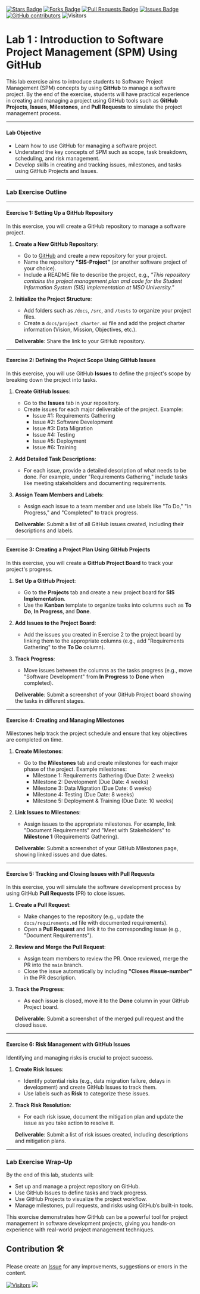 <a href="https://github.com/drshahizan/project-management/stargazers"><img src="https://img.shields.io/github/stars/drshahizan/project-management" alt="Stars Badge"/></a>
<a href="https://github.com/drshahizan/project-management/network/members"><img src="https://img.shields.io/github/forks/drshahizan/project-management" alt="Forks Badge"/></a>
<a href="https://github.com/drshahizan/project-management/pulls"><img src="https://img.shields.io/github/issues-pr/drshahizan/project-management" alt="Pull Requests Badge"/></a>
<a href="https://github.com/drshahizan/project-management"><img src="https://img.shields.io/github/issues/drshahizan/project-management" alt="Issues Badge"/></a>
<a href="https://github.com/drshahizan/project-management/graphs/contributors"><img alt="GitHub contributors" src="https://img.shields.io/github/contributors/drshahizan/project-management?color=2b9348"></a>
![Visitors](https://api.visitorbadge.io/api/visitors?path=https%3A%2F%2Fgithub.com%2Fdrshahizan%2Fproject-management&labelColor=%23d9e3f0&countColor=%23697689&style=flat)

# Lab 1 : Introduction to Software Project Management (SPM) Using GitHub

This lab exercise aims to introduce students to Software Project Management (SPM) concepts by using **GitHub** to manage a software project. By the end of the exercise, students will have practical experience in creating and managing a project using GitHub tools such as **GitHub Projects**, **Issues**, **Milestones**, and **Pull Requests** to simulate the project management process.

---

#### **Lab Objective**
- Learn how to use GitHub for managing a software project.
- Understand the key concepts of SPM such as scope, task breakdown, scheduling, and risk management.
- Develop skills in creating and tracking issues, milestones, and tasks using GitHub Projects and Issues.

---

### **Lab Exercise Outline**

---

#### **Exercise 1: Setting Up a GitHub Repository**
In this exercise, you will create a GitHub repository to manage a software project.

1. **Create a New GitHub Repository**:
   - Go to [GitHub](https://github.com) and create a new repository for your project.
   - Name the repository **"SIS-Project"** (or another software project of your choice).
   - Include a README file to describe the project, e.g., _"This repository contains the project management plan and code for the Student Information System (SIS) implementation at MSO University."_
   
2. **Initialize the Project Structure**:
   - Add folders such as `/docs`, `/src`, and `/tests` to organize your project files.
   - Create a `docs/project_charter.md` file and add the project charter information (Vision, Mission, Objectives, etc.).

   **Deliverable**: Share the link to your GitHub repository.

---

#### **Exercise 2: Defining the Project Scope Using GitHub Issues**
In this exercise, you will use GitHub **Issues** to define the project's scope by breaking down the project into tasks.

1. **Create GitHub Issues**:
   - Go to the **Issues** tab in your repository.
   - Create issues for each major deliverable of the project. Example:
     - Issue #1: Requirements Gathering
     - Issue #2: Software Development
     - Issue #3: Data Migration
     - Issue #4: Testing
     - Issue #5: Deployment
     - Issue #6: Training

2. **Add Detailed Task Descriptions**:
   - For each issue, provide a detailed description of what needs to be done. For example, under "Requirements Gathering," include tasks like meeting stakeholders and documenting requirements.
   
3. **Assign Team Members and Labels**:
   - Assign each issue to a team member and use labels like "To Do," "In Progress," and "Completed" to track progress.

   **Deliverable**: Submit a list of all GitHub issues created, including their descriptions and labels.

---

#### **Exercise 3: Creating a Project Plan Using GitHub Projects**
In this exercise, you will create a **GitHub Project Board** to track your project's progress.

1. **Set Up a GitHub Project**:
   - Go to the **Projects** tab and create a new project board for **SIS Implementation**.
   - Use the **Kanban** template to organize tasks into columns such as **To Do**, **In Progress**, and **Done**.

2. **Add Issues to the Project Board**:
   - Add the issues you created in Exercise 2 to the project board by linking them to the appropriate columns (e.g., add "Requirements Gathering" to the **To Do** column).

3. **Track Progress**:
   - Move issues between the columns as the tasks progress (e.g., move "Software Development" from **In Progress** to **Done** when completed).

   **Deliverable**: Submit a screenshot of your GitHub Project board showing the tasks in different stages.

---

#### **Exercise 4: Creating and Managing Milestones**
Milestones help track the project schedule and ensure that key objectives are completed on time.

1. **Create Milestones**:
   - Go to the **Milestones** tab and create milestones for each major phase of the project. Example milestones:
     - Milestone 1: Requirements Gathering (Due Date: 2 weeks)
     - Milestone 2: Development (Due Date: 4 weeks)
     - Milestone 3: Data Migration (Due Date: 6 weeks)
     - Milestone 4: Testing (Due Date: 8 weeks)
     - Milestone 5: Deployment & Training (Due Date: 10 weeks)

2. **Link Issues to Milestones**:
   - Assign issues to the appropriate milestones. For example, link "Document Requirements" and "Meet with Stakeholders" to **Milestone 1** (Requirements Gathering).

   **Deliverable**: Submit a screenshot of your GitHub Milestones page, showing linked issues and due dates.

---

#### **Exercise 5: Tracking and Closing Issues with Pull Requests**
In this exercise, you will simulate the software development process by using GitHub **Pull Requests** (PR) to close issues.

1. **Create a Pull Request**:
   - Make changes to the repository (e.g., update the `docs/requirements.md` file with documented requirements).
   - Open a **Pull Request** and link it to the corresponding issue (e.g., "Document Requirements").
   
2. **Review and Merge the Pull Request**:
   - Assign team members to review the PR. Once reviewed, merge the PR into the `main` branch.
   - Close the issue automatically by including **"Closes #issue-number"** in the PR description.

3. **Track the Progress**:
   - As each issue is closed, move it to the **Done** column in your GitHub Project board.

   **Deliverable**: Submit a screenshot of the merged pull request and the closed issue.

---

#### **Exercise 6: Risk Management with GitHub Issues**
Identifying and managing risks is crucial to project success.

1. **Create Risk Issues**:
   - Identify potential risks (e.g., data migration failure, delays in development) and create GitHub Issues to track them.
   - Use labels such as **Risk** to categorize these issues.

2. **Track Risk Resolution**:
   - For each risk issue, document the mitigation plan and update the issue as you take action to resolve it.

   **Deliverable**: Submit a list of risk issues created, including descriptions and mitigation plans.

---

### **Lab Exercise Wrap-Up**
By the end of this lab, students will:
- Set up and manage a project repository on GitHub.
- Use GitHub Issues to define tasks and track progress.
- Use GitHub Projects to visualize the project workflow.
- Manage milestones, pull requests, and risks using GitHub’s built-in tools.

This exercise demonstrates how GitHub can be a powerful tool for project management in software development projects, giving you hands-on experience with real-world project management techniques.

## Contribution 🛠️
Please create an [Issue](https://github.com/drshahizan/project-management/issues) for any improvements, suggestions or errors in the content.

[![Visitors](https://api.visitorbadge.io/api/visitors?path=https%3A%2F%2Fgithub.com%2Fdrshahizan&labelColor=%23697689&countColor=%23555555&style=plastic)](https://visitorbadge.io/status?path=https%3A%2F%2Fgithub.com%2Fdrshahizan)
![](https://hit.yhype.me/github/profile?user_id=81284918)


